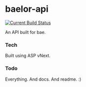 # baelor-api

[![Current Build Status](https://ci.appveyor.com/api/projects/status/lfs86un9r3d790gu?svg=true)](https://ci.appveyor.com/project/0xdeafcafe/baelor-api)


An API built for bae.

### Tech
Built using ASP vNext.

### Todo
Everything. And docs. And readme. :)
